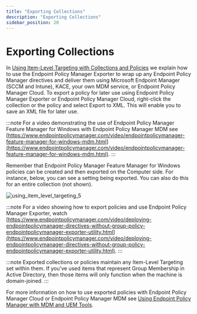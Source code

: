 ```yaml
---
title: "Exporting Collections"
description: "Exporting Collections"
sidebar_position: 20
---
```


# Exporting Collections

In
[Using Item-Level Targeting with Collections and Policies](/docs/endpointpolicymanager/components/remotedesktopprotocolmanager/overview.md)
we explain how to use the Endpoint Policy Manager Exporter to wrap up any Endpoint Policy Manager
directives and deliver them using Microsoft Endpoint Manager (SCCM and Intune), KACE, your own MDM
service, or Endpoint Policy Manager Cloud. To export a policy for later use using Endpoint Policy
Manager Exporter or Endpoint Policy Manager Cloud, right-click the collection or the policy and
select Export to XML. This will enable you to save an XML file for later use.

:::note
For a video demonstrating the use of Endpoint Policy Manager Feature Manager for Windows
with Endpoint Policy Manager MDM see
[https://www.endpointpolicymanager.com/video/endpointpolicymanager-feature-manager-for-windows-mdm.html](https://www.endpointpolicymanager.com/video/endpointpolicymanager-feature-manager-for-windows-mdm.html).
:::


Remember that Endpoint Policy Manager Feature Manager for Windows policies can be created and then
exported on the Computer side. For instance, below, you can see a setting being exported. You can
also do this for an entire collection (not shown).

![using_item_level_targeting_5](/images/endpointpolicymanager/feature/itemleveltargeting/using_item_level_targeting_5.webp)

:::note
For a video showing how to export policies and use Endpoint Policy Manager Exporter, watch
[https://www.endpointpolicymanager.com/video/deploying-endpointpolicymanager-directives-without-group-policy-endpointpolicymanager-exporter-utility.html](https://www.endpointpolicymanager.com/video/deploying-endpointpolicymanager-directives-without-group-policy-endpointpolicymanager-exporter-utility.html).
:::


:::note
Exported collections or policies maintain any Item-Level Targeting set within them. If
you've used items that represent Group Membership in Active Directory, then those items will only
function when the machine is domain-joined.
:::


For more information on how to use exported policies with Endpoint Policy Manager Cloud or Endpoint
Policy Manager MDM see
[Using Endpoint Policy Manager with MDM and UEM Tools](/docs/endpointpolicymanager/gettingstarted/mdmmanual/uemtools/uemtools.md). 
